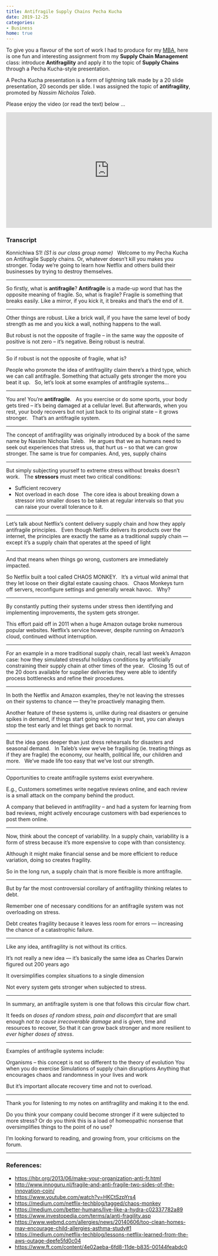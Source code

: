 ```yaml
---
title: Antifragile Supply Chains Pecha Kucha
date: 2019-12-25
categories:
- Business
home: true
---
```


To give you a flavour of the sort of work I had to produce for my [MBA](/category/mba/), here is one fun and interesting assignment from my **Supply Chain Management** class: introduce **Antifragility** and apply it to the topic of **Supply Chains** through a Pecha Kucha-style presentation.

A Pecha Kucha presentation is a form of lightning talk made by a 20 slide presentation, 20 seconds per slide. I was assigned the topic of **antifragility**, promoted by _Nassim Nicholas Taleb_.

Please enjoy the video (or read the text) below …

<iframe width="560" height="315" src="https://www.youtube.com/embed/PGo1ZXx9lvg" frameborder="0" allow="accelerometer; autoplay; encrypted-media; gyroscope; picture-in-picture" allowfullscreen></iframe>

### Transcript

Konnichiwa S1! _(S1 is our class group name)_
 
Welcome to my Pecha Kucha on Antifragile Supply chains. Or, whatever doesn’t kill you makes you stronger. Today we’re going to learn how Netflix and others build their businesses by trying to destroy themselves.

---

So firstly, what is **antifragile**? **Antifragile** is a made-up word that has the opposite meaning of fragile. So, what is fragile? Fragile is something that breaks easily. Like a mirror, if you kick it, it breaks and that’s the end of it.

---

Other things are robust. Like a brick wall, if you have the same level of body strength as me and you kick a wall, nothing happens to the wall. 

But robust is not the opposite of fragile – in the same way the opposite of positive is not zero – it’s negative. Being robust is neutral.

---

So if robust is not the opposite of fragile, what is?

People who promote the idea of antifragility claim there’s a third type, which we can call antifragile. Something that actually gets stronger the more you beat it up.
 
So, let’s look at some examples of antifragile systems…

---

You are! You’re **antifragile**.
 
As you exercise or do some sports, your body gets tired – it’s being damaged at a cellular level. But afterwards, when you rest, your body recovers but not just back to its original state – it grows stronger.
 
That’s an antifragile system.

---

The concept of antifragility was originally introduced by a book of the same name by Nassim Nicholas Taleb.
 
He argues that we as humans need to seek out experiences that stress us, that hurt us – so that we can grow stronger. The same is true for companies. And, yes, supply chains 

---

But simply subjecting yourself to extreme stress without breaks doesn’t work.
 
The **stressors** must meet two critical conditions:
- Sufficient recovery
- Not overload in each dose
 
The core idea is about breaking down a stressor into smaller doses to be taken at regular intervals so that you can raise your overall tolerance to it.

---

Let’s talk about Netflix’s content delivery supply chain and how they apply antifragile principles.
 
Even though Netflix delivers its products over the internet, the principles are exactly the same as a traditional supply chain — except it’s a supply chain that operates at the speed of light 

---

And that means when things go wrong, customers are immediately impacted.

So Netflix built a tool called CHAOS MONKEY.
 
It’s a virtual wild animal that they let loose on their digital estate causing chaos.
 
Chaos Monkeys turn off servers, reconfigure settings and generally wreak havoc.
 
Why?

---

By constantly putting their systems under stress then identifying and implementing improvements, the system gets stronger. 

This effort paid off in 2011 when a huge Amazon outage broke numerous popular websites. Netflix’s service however, despite running on Amazon’s cloud, continued without interruption.

---

For an example in a more traditional supply chain, recall last week’s Amazon case: how they simulated stressful holidays conditions by artificially constraining their supply chain at other times of the year. 
 
Closing 15 out of the 20 doors available for supplier deliveries they were able to identify process bottlenecks and refine their procedures.

---

In both the Netflix and Amazon examples, they’re not leaving the stresses on their systems to chance — they’re proactively managing them.

Another feature of these systems is, unlike during real disasters or genuine spikes in demand, if things start going wrong in your test, you can always stop the test early and let things get back to normal.

---

But the idea goes deeper than just dress rehearsals for disasters and seasonal demand.
 
In Taleb’s view we’ve be fragilising (ie. treating things as if they are fragile) the economy, our health, political life, our children and more.
 
We’ve made life too easy that we’ve lost our strength.

---

Opportunities to create antifragile systems exist everywhere.

E.g., Customers sometimes write negative reviews online, and each review is a small attack on the company behind the product.

A company that believed in antifragility – and had a system for learning from bad reviews, might actively encourage customers with bad experiences to post them online.

---

Now, think about the concept of variability. In a supply chain, variability is a form of stress because it’s more expensive to cope with than consistency.

Although it might make financial sense and be more efficient to reduce variation, doing so creates fragility.

So in the long run, a supply chain that is more flexible is more antifragile.

---

But by far the most controversial corollary of antifragility thinking relates to debt.

Remember one of necessary conditions for an antifragile system was not overloading on stress.

Debt creates fragility because it leaves less room for errors — increasing the chance of a catastrophic failure.

---

Like any idea, antifragility is not without its critics.

It’s not really a new idea — it’s basically the same idea as Charles Darwin figured out 200 years ago

It oversimplifies complex situations to a single dimension

Not every system gets stronger when subjected to stress.

---

In summary, an antifragile system is one that follows this circular flow chart.

It feeds on *doses of random stress, pain and discomfort*
that are small enough *not to cause irrecoverable damage*
and is given, time and resources to recover, 
So that it can grow back stronger and more resilient to *ever higher doses of stress*.

---

Examples of antifragile systems include:

Organisms – this concept is not so different to the theory of evolution
You when you do exercise
Simulations of supply chain disruptions 
Anything that encourages chaos and randomness in your lives and work

But it’s important allocate recovery time and not to overload.

---

Thank you for listening to my notes on antifragility and making it to the end.

Do you think your company could become stronger if it were subjected to more stress?
Or do you think this is a load of homeopathic nonsense that oversimplifies things to the point of no use?

I’m looking forward to reading, and growing from, your criticisms on the forum.

---

### References:

- https://hbr.org/2013/06/make-your-organization-anti-fr.html 
- http://www.innoguru.nl/fragile-and-anti-fragile-two-sides-of-the-innovation-coin/
- https://www.youtube.com/watch?v=HKCtSzpYrs4  
- https://medium.com/netflix-techblog/tagged/chaos-monkey
- https://medium.com/better-humans/live-like-a-hydra-c02337782a89
- https://www.investopedia.com/terms/a/anti-fragility.asp
- https://www.webmd.com/allergies/news/20140606/too-clean-homes-may-encourage-child-allergies-asthma-study#1
- https://medium.com/netflix-techblog/lessons-netflix-learned-from-the-aws-outage-deefe5fd0c04
- https://www.ft.com/content/4e02aeba-6fd8-11de-b835-00144feabdc0
